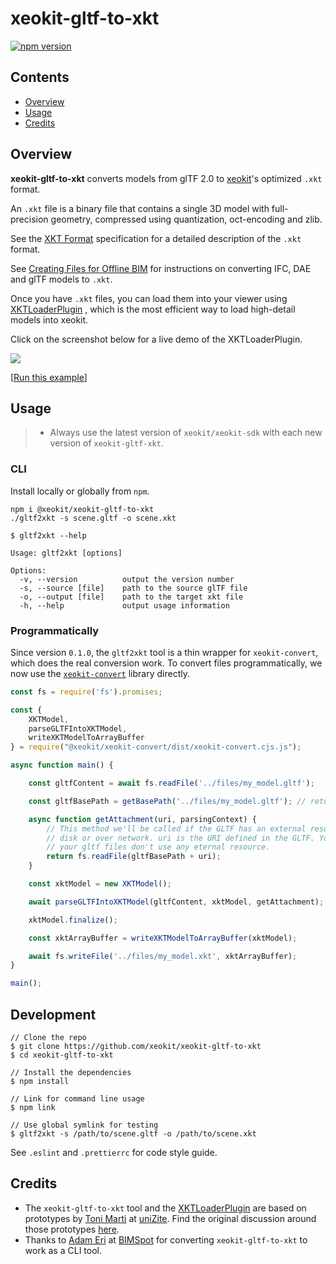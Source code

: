 # xeokit-gltf-to-xkt

[![npm version](https://badge.fury.io/js/%40tuxmart%2Fxeokit-gltf-to-xkt.svg)](https://badge.fury.io/js/%40xeokit%2Fxeokit-gltf-to-xkt)

## Contents

- [Overview](#overview)
- [Usage](#usage)
- [Credits](#credits)

## Overview

**xeokit-gltf-to-xkt** converts models from glTF 2.0 to
[xeokit](http://xeokit.io)'s optimized ````.xkt```` format.

An ````.xkt```` file is a binary file that contains a single 3D model with full-precision geometry, compressed using
quantization, oct-encoding and zlib.

See the [XKT Format](https://github.com/xeokit/xeokit-sdk/wiki/XKT-Format) specification for a detailed description of
the ````.xkt```` format.

See [Creating Files for Offline BIM](https://github.com/xeokit/xeokit-sdk/wiki/Creating-Files-for-Offline-BIM) for
instructions on converting IFC, DAE and glTF models to ````.xkt````.

Once you have ````.xkt```` files, you can load them into your viewer using
[XKTLoaderPlugin](https://xeokit.github.io/xeokit-sdk/docs/class/src/plugins/XKTLoaderPlugin/XKTLoaderPlugin.js~XKTLoaderPlugin.html)
, which is the most efficient way to load high-detail models into xeokit.

Click on the screenshot below for a live demo of the XKTLoaderPlugin.

<a href="https://xeokit.github.io/xeokit-sdk/examples/#loading_XKT_OTCConferenceCenter">
    <img src="http://xeokit.io/img/docs/XKTLoaderPlugin/XKTLoaderPlugin.png">
</a>

[[Run this example](https://xeokit.github.io/xeokit-sdk/examples/#loading_XKT_OTCConferenceCenter)]

## Usage

> - Always use the latest version of ````xeokit/xeokit-sdk```` with each new version of ````xeokit-gltf-xkt````.

### CLI

Install locally or globally from `npm`.

```
npm i @xeokit/xeokit-gltf-to-xkt
./gltf2xkt -s scene.gltf -o scene.xkt
```

```
$ gltf2xkt --help

Usage: gltf2xkt [options]

Options:
  -v, --version          output the version number
  -s, --source [file]    path to the source glTF file
  -o, --output [file]    path to the target xkt file
  -h, --help             output usage information
```

### Programmatically

Since version ````0.1.0````, the ````gltf2xkt```` tool is a thin wrapper for ````xeokit-convert````, which does the
real conversion work. To convert files programmatically, we now use the [````xeokit-convert````](https://github.com/xeokit/xeokit-convert) library directly.

```javascript
const fs = require('fs').promises;

const {
    XKTModel,
    parseGLTFIntoXKTModel,
    writeXKTModelToArrayBuffer
} = require("@xeokit/xeokit-convert/dist/xeokit-convert.cjs.js");

async function main() {

    const gltfContent = await fs.readFile('../files/my_model.gltf');

    const gltfBasePath = getBasePath('../files/my_model.gltf'); // returns ../files/

    async function getAttachment(uri, parsingContext) {
        // This method we'll be called if the GLTF has an external resource. You may want to fetch them from 
        // disk or over network. uri is the URI defined in the GLTF. You can omit this callback if you know 
        // your gltf files don't use any eternal resource.
        return fs.readFile(gltfBasePath + uri);
    }

    const xktModel = new XKTModel();

    await parseGLTFIntoXKTModel(gltfContent, xktModel, getAttachment);

    xktModel.finalize();

    const xktArrayBuffer = writeXKTModelToArrayBuffer(xktModel);

    await fs.writeFile('../files/my_model.xkt', xktArrayBuffer);
}

main();
```

## Development

```
// Clone the repo
$ git clone https://github.com/xeokit/xeokit-gltf-to-xkt
$ cd xeokit-gltf-to-xkt

// Install the dependencies
$ npm install

// Link for command line usage
$ npm link

// Use global symlink for testing
$ gltf2xkt -s /path/to/scene.gltf -o /path/to/scene.xkt
```

See `.eslint` and `.prettierrc` for code style guide.

## Credits

- The ````xeokit-gltf-to-xkt```` tool and the
  [XKTLoaderPlugin](https://xeokit.github.io/xeokit-sdk/docs/class/src/plugins/XKTLoaderPlugin/XKTLoaderPlugin.js~XKTLoaderPlugin.html)
  are based on prototypes by [Toni Marti](https://github.com/tmarti) at [uniZite](https://www.unizite.com/login). Find
  the original discussion around those prototypes [here](https://github.com/xeokit/xeokit-sdk/issues/48#).
- Thanks to [Adam Eri](https://github.com/eriadam) at [BIMSpot](https://bimspot.io/) for
  converting ````xeokit-gltf-to-xkt```` to work as a CLI tool.
